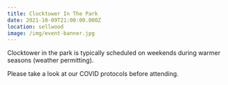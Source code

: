 ```yaml
---
title: Clocktower In The Park
date: 2021-10-09T21:00:00.000Z
location: sellwood
image: /img/event-banner.jpg
---
```

<Event :event="frontmatter">

Clocktower in the park is typically scheduled on weekends during warmer seasons (weather permitting).

Please take a look at our COVID protocols before attending.

</Event>